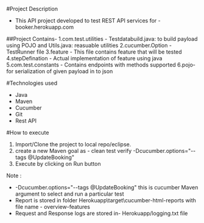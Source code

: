#Project Description
- This API project developed to test REST API services for - booker.herokuapp.com

##Project Contains-
	1.com.test.utilities - Testdatabuild.java: to build payload using POJO and Utils.java:	reasuable utilities
	2.cucumber.Option - TestRunner file
	3.feature - This file contains feature that will be tested 
	4.stepDefination - Actual implementation of feature using java
	5.com.test.constants - Contains endpoints with methods supported
	6.pojo- for serialization of given payload in to json


#Technologies used
- Java
- Maven
- Cucumber
- Git
- Rest API

#How to execute
1. Import/Clone the project to local repo/eclipse.
2. create a new Maven goal as - clean test verify -Dcucumber.options="--tags @UpdateBooking"
3. Execute by clicking on Run button

Note : 
- -Dcucumber.options="--tags @UpdateBooking" this is cucumber Maven argument to select and run a particular test
- Report is stored in folder Herokuapp\target\cucumber-html-reports with file name - overview-features
- Request and Response logs are stored in- Herokuapp/logging.txt file
